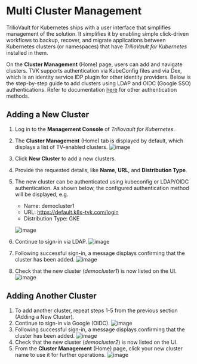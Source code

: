 # Multi Cluster Management
TrilioVault for Kubernetes ships with a user interface that simplifies management of the solution. It simplifies it by enabling simple click-driven workflows to backup, recover, and migrate applications between Kubernetes clusters (or namespaces) that have _TrilioVault for Kubernetes_ installed in them.

On the **Cluster Management** (Home) page, users can add and navigate clusters. TVK supports authentication via KubeConfig files and via Dex, which is an identity service IDP plugin for other identity providers. Below is the step-by-step guide to add clusters using LDAP and OIDC (Google SSO) authentications. Refer to documentation [here](https://docs.trilio.io/kubernetes/management-console/user-interface/ui-authentication) for other authentication methods.

## Adding a New Cluster

1. Log in to the **Management Console** of _Triliovault for Kubernetes_. 
2. The **Cluster Management** (Home) tab is displayed by default, which displays a list of TV-enabled clusters.
![image](https://github.com/[sachin-trilio]/[HowTos]/blob/[media]/MCM-image-1.png?raw=true)
3. Click **New Cluster** to add a new clusters.
4. Provide the requested details, like **Name**, **URL**, and **Distribution Type**. 
5. The new cluster can be authenticated using kubeconfig or LDAP/OIDC authentication. As shown below, the configured authentication method will be displayed, e.g. 
   - Name: democluster1
   - URL: https://default.k8s-tvk.com/login
   - Distribution Type: GKE
 
   ![image](https://user-images.githubusercontent.com/39940531/152997613-f0a0e9df-640f-4a7b-9e70-1275d20bba36.png)

6. Continue to sign-in via LDAP.
![image](https://user-images.githubusercontent.com/39940531/152997641-44e81e1b-c298-4104-81a9-7edc0f71acf6.png)
7. Following successful sign-in, a message displays confirming that the cluster has been added.
![image](https://user-images.githubusercontent.com/39940531/152997672-5d094647-7cf3-4065-8fac-d21c77e011d0.png)
8. Check that the new cluster (_democluster1_) is now listed on the UI.
![image](https://user-images.githubusercontent.com/39940531/152997698-d801455f-b074-4314-a3b5-ac042a60d3d6.png)

## Adding Another Cluster
1. To add another cluster, repeat steps 1-5 from the previous section (Adding a New Cluster).
2. Continue to sign-in via Google (OIDC).
![image](https://user-images.githubusercontent.com/39940531/152997863-8e293023-d794-4e02-ba1a-c20964dcf00b.png)
3. Following successful sign-in, a message displays confirming that the cluster has been added.
![image](https://user-images.githubusercontent.com/39940531/152997884-c8ae844c-e61f-42f9-ba9b-12bc43e64be0.png)
4. Check that the new cluster (_democluster2_) is now listed on the UI.
5. From the **Cluster Management** (Home) page, click your new cluster name to use it for further operations.
![image](https://user-images.githubusercontent.com/39940531/152998410-dbe457e2-610b-4e2e-8dae-d11f949d823d.png)
